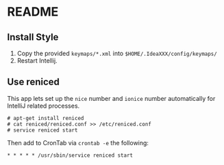 # README

## Install Style

1. Copy the provided `keymaps/*.xml` into `$HOME/.IdeaXXX/config/keymaps/`
2. Restart Intellij.

## Use reniced

This app lets set up the `nice` number and `ionice` number automatically for IntelliJ related processes.

```
# apt-get install reniced
# cat reniced/reniced.conf >> /etc/reniced.conf
# service reniced start

```

Then add to CronTab via `crontab -e` the following:

```
* * * * * /usr/sbin/service reniced start
```
